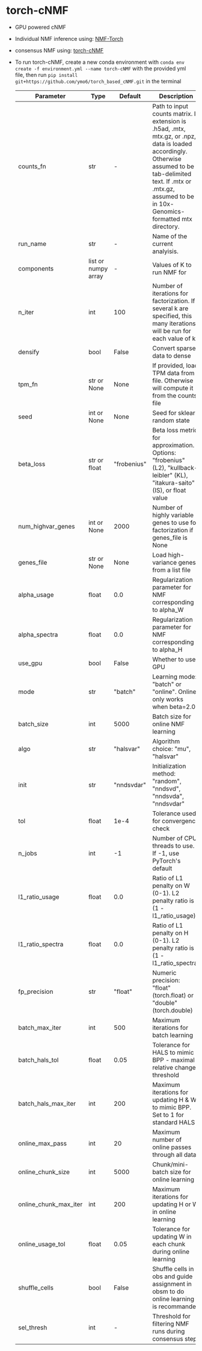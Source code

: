 # torch-cNMF

* GPU powered cNMF
* Individual NMF inference using: [NMF-Torch](https://github.com/lilab-bcb/nmf-torch)
* consensus NMF using: [torch-cNMF](https://github.com/ymo6/torch_based_cNMF) 
* To run torch-cNMF, create a new conda environment with `conda env create -f environment.yml --name torch-cNMF` with the provided yml file, then run `pip install git+https://github.com/ymo6/torch_based_cNMF.git` in the terminal


    | Parameter | Type | Default | Description |
    |-----------|------|---------|-------------|
    | counts_fn | str | - | Path to input counts matrix. If extension is .h5ad, .mtx, mtx.gz, or .npz, data is loaded accordingly. Otherwise assumed to be tab-delimited text. If .mtx or .mtx.gz, assumed to be in 10x-Genomics-formatted mtx directory. |
    | run_name | str | - | Name of the current analyisis. |
    | components | list or numpy array | - | Values of K to run NMF for |
    | n_iter | int | 100 | Number of iterations for factorization. If several k are specified, this many iterations will be run for each value of k. |
    | densify | bool | False | Convert sparse data to dense |
    | tpm_fn | str or None | None | If provided, load TPM data from file. Otherwise will compute it from the counts file |
    | seed | int or None | None | Seed for sklearn random state |
    | beta_loss | str or float | "frobenius" | Beta loss metric for approximation. Options: "frobenius" (L2), "kullback-leibler" (KL), "itakura-saito" (IS), or float value |
    | num_highvar_genes | int or None | 2000 | Number of highly variable genes to use for factorization if genes_file is None |
    | genes_file | str or None | None | Load high-variance genes from a list file |
    | alpha_usage | float | 0.0 | Regularization parameter for NMF corresponding to alpha_W |
    | alpha_spectra | float | 0.0 | Regularization parameter for NMF corresponding to alpha_H |
    | use_gpu | bool | False | Whether to use GPU |
    | mode | str | "batch" | Learning mode: "batch" or "online". Online only works when beta=2.0 |
    | batch_size | int | 5000 | Batch size for online NMF learning |
    | algo | str | "halsvar" | Algorithm choice: "mu", "halsvar" |
    | init | str | "nndsvdar" | Initialization method: "random", "nndsvd", "nndsvda", "nndsvdar" |
    | tol | float | 1e-4 | Tolerance used for convergence check |
    | n_jobs | int | -1 | Number of CPU threads to use. If -1, use PyTorch's default |
    | l1_ratio_usage | float | 0.0 | Ratio of L1 penalty on W (0-1). L2 penalty ratio is (1 - l1_ratio_usage) |
    | l1_ratio_spectra | float | 0.0 | Ratio of L1 penalty on H (0-1). L2 penalty ratio is (1 - l1_ratio_spectra) |
    | fp_precision | str | "float" | Numeric precision: "float" (torch.float) or "double" (torch.double) |
    | batch_max_iter | int | 500 | Maximum iterations for batch learning |
    | batch_hals_tol | float | 0.05 | Tolerance for HALS to mimic BPP - maximal relative change threshold |
    | batch_hals_max_iter | int | 200 | Maximum iterations for updating H & W to mimic BPP. Set to 1 for standard HALS |
    | online_max_pass | int | 20 | Maximum number of online passes through all data |
    | online_chunk_size | int | 5000 | Chunk/mini-batch size for online learning |
    | online_chunk_max_iter | int | 200 | Maximum iterations for updating H or W in online learning |
    | online_usage_tol | float | 0.05 | Tolerance for updating W in each chunk during online learning |
    | shuffle_cells | bool | False | Shuffle cells in obs and guide assignment in obsm to do online learning is recommanded |
    | sel_thresh | int | - | Threshold for filtering NMF runs during consensus step|

